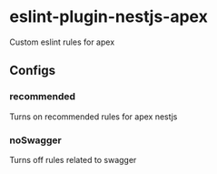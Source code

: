 # eslint-plugin-nestjs-apex

Custom eslint rules for apex

## Configs

### recommended
Turns on recommended rules for apex nestjs

### noSwagger
Turns off rules related to swagger
